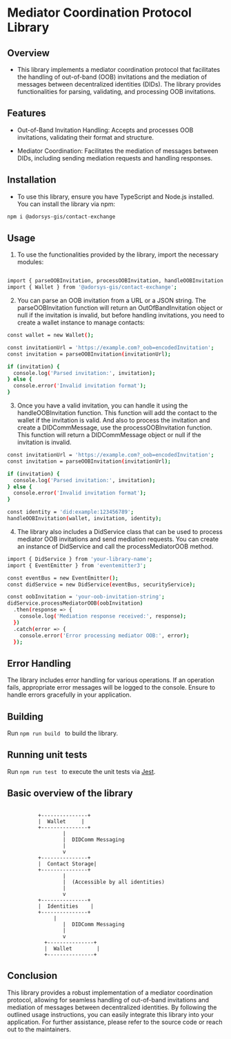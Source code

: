 # Mediator Coordination Protocol Library

## Overview

- This library implements a mediator coordination protocol that facilitates the handling of out-of-band (OOB) invitations and the mediation of messages between decentralized identities (DIDs). The library provides functionalities for parsing, validating, and processing OOB invitations.

## Features

- Out-of-Band Invitation Handling: Accepts and processes OOB invitations, validating their format and structure.

- Mediator Coordination: Facilitates the mediation of messages between DIDs, including sending mediation requests and handling responses.

## Installation

- To use this library, ensure you have TypeScript and Node.js installed. You can install the library via npm:

```bash
npm i @adorsys-gis/contact-exchange
```

## Usage

1. To use the functionalities provided by the library, import the necessary modules:

```bash

import { parseOOBInvitation, processOOBInvitation, handleOOBInvitation } from '@adorsys-gis/contact-exchange';
import { Wallet } from '@adorsys-gis/contact-exchange';
```

2. You can parse an OOB invitation from a URL or a JSON string. The parseOOBInvitation function will return an OutOfBandInvitation object or null if the invitation is invalid, but before handling invitations, you need to create a wallet instance to manage contacts:

```bash
const wallet = new Wallet();

const invitationUrl = 'https://example.com?_oob=encodedInvitation';
const invitation = parseOOBInvitation(invitationUrl);

if (invitation) {
  console.log('Parsed invitation:', invitation);
} else {
  console.error('Invalid invitation format');
}
```

3. Once you have a valid invitation, you can handle it using the handleOOBInvitation function. This function will add the contact to the wallet if the invitation is valid. And also to process the invitation and create a DIDCommMessage, use the processOOBInvitation function. This function will return a DIDCommMessage object or null if the invitation is invalid.

```bash
const invitationUrl = 'https://example.com?_oob=encodedInvitation';
const invitation = parseOOBInvitation(invitationUrl);

if (invitation) {
  console.log('Parsed invitation:', invitation);
} else {
  console.error('Invalid invitation format');
}

const identity = 'did:example:123456789';
handleOOBInvitation(wallet, invitation, identity);
```

4. The library also includes a DidService class that can be used to process mediator OOB invitations and send mediation requests. You can create an instance of DidService and call the processMediatorOOB method.

```bash
import { DidService } from 'your-library-name';
import { EventEmitter } from 'eventemitter3';

const eventBus = new EventEmitter();
const didService = new DidService(eventBus, securityService);

const oobInvitation = 'your-oob-invitation-string';
didService.processMediatorOOB(oobInvitation)
  .then(response => {
    console.log('Mediation response received:', response);
  })
  .catch(error => {
    console.error('Error processing mediator OOB:', error);
  });
```

## Error Handling

The library includes error handling for various operations. If an operation fails, appropriate error messages will be logged to the console. Ensure to handle errors gracefully in your application.

## Building

Run `npm run build ` to build the library.

## Running unit tests

Run `npm run test ` to execute the unit tests via [Jest](https://jestjs.io).

## Basic overview of the library

```

          +---------------+
          |  Wallet     |
          +---------------+
                  |
                  |  DIDComm Messaging
                  |
                  v
          +---------------+
          |  Contact Storage|
          +---------------+
                  |
                  |  (Accessible by all identities)
                  |
                  v
          +---------------+
          |  Identities    |
          +---------------+
               |
                  |  DIDComm Messaging
                  |
                  v
            +---------------+
            |  Wallet        |
            +---------------+

```

## Conclusion

This library provides a robust implementation of a mediator coordination protocol, allowing for seamless handling of out-of-band invitations and mediation of messages between decentralized identities. By following the outlined usage instructions, you can easily integrate this library into your application. For further assistance, please refer to the source code or reach out to the maintainers.
